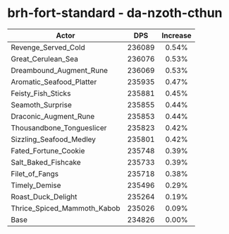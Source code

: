 # brh-fort-standard - da-nzoth-cthun
| Actor | DPS | Increase |
|---|:---:|:---:|
|Revenge_Served_Cold|236089|0.54%|
|Great_Cerulean_Sea|236076|0.53%|
|Dreambound_Augment_Rune|236069|0.53%|
|Aromatic_Seafood_Platter|235935|0.47%|
|Feisty_Fish_Sticks|235881|0.45%|
|Seamoth_Surprise|235855|0.44%|
|Draconic_Augment_Rune|235853|0.44%|
|Thousandbone_Tongueslicer|235823|0.42%|
|Sizzling_Seafood_Medley|235801|0.42%|
|Fated_Fortune_Cookie|235748|0.39%|
|Salt_Baked_Fishcake|235733|0.39%|
|Filet_of_Fangs|235718|0.38%|
|Timely_Demise|235496|0.29%|
|Roast_Duck_Delight|235264|0.19%|
|Thrice_Spiced_Mammoth_Kabob|235026|0.09%|
|Base|234826|0.00%|
